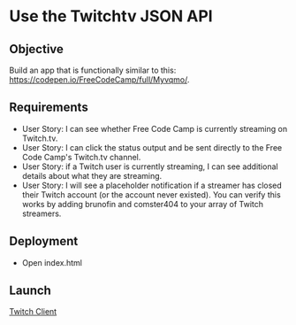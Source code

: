 # Use the Twitchtv JSON API


## Objective

Build an app that is functionally similar to this: https://codepen.io/FreeCodeCamp/full/Myvqmo/.



## Requirements

* User Story: I can see whether Free Code Camp is currently streaming on Twitch.tv.
* User Story: I can click the status output and be sent directly to the Free Code Camp's Twitch.tv channel.
* User Story: if a Twitch user is currently streaming, I can see additional details about what they are streaming.
* User Story: I will see a placeholder notification if a streamer has closed their Twitch account (or the account never existed). You can verify this works by adding brunofin and comster404 to your array of Twitch streamers.

## Deployment

* Open index.html

## Launch

[Twitch Client](https://nik1910.github.io/fcc-challenges/frontend/twitch-client/)

